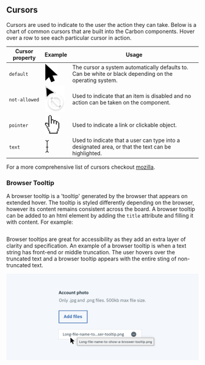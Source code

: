 
## Cursors

Cursors are used to indicate to the user the action they can take. Below is a chart of common cursors that are built into the Carbon components. Hover over a row to see each particular cursor in action.

| Cursor property  | Example | Usage |
|------------------|---------|-------|
| `default`        | ![Example of a Default cursor](images/Default.svg)| The cursor a system automatically defaults to. Can be white or black depending on the operating system. |
| `not-allowed`    | ![Example of a not-allowed cursor](images/Disabled.svg) | Used to indicate that an item is disabled and no action can be taken on the component.|
| `pointer`        | ![Example of a hover cursor](images/Hover.svg) | Used to indicate a link or clickable object. |
| `text`           | ![Example of a text cursor](images/Text.svg) | Used to indicate that a user can type into a designated area, or that the text can be highlighted. |


For a more comprehensive list of cursors checkout [mozilla](https://developer.mozilla.org/en-US/docs/Web/CSS/cursor).

### Browser Tooltip

A browser tooltip is a 'tooltip' generated by the browser that appears on extended hover. The tooltip is styled differently depending on the browser, however its content remains consistent across the board. A browser tooltip can be added to an html element by adding the `title` attribute and filling it with content. For example:

```sh

```


Browser tooltips are great for accessibility as they add an extra layer of clarity and specification. An example of a browser tooltip is when a text string has front-end or middle truncation. The user hovers over the truncated text and a browser tooltip appears with the entire sting of non-truncated text. 

![Example of a Browser Tooltip](images/system-preference.png)
